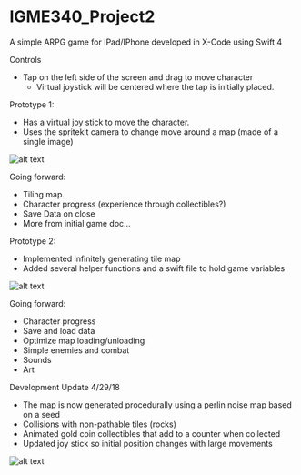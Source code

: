 # IGME340_Project2
A simple ARPG game for IPad/IPhone developed in X-Code using Swift 4

Controls
  - Tap on the left side of the screen and drag to move character
    - Virtual joystick will be centered where the tap is initially placed.

Prototype 1:
  - Has a virtual joy stick to move the character.
  - Uses the spritekit camera to change move around a map (made of a single image)

![alt text](https://github.com/pnwoodsum/IGME340_Project2/blob/master/Prototype1/p1_screenshot.png)

Going forward:
  - Tiling map.
  - Character progress (experience through collectibles?)
  - Save Data on close
  - More from initial game doc...


Prototype 2:
  - Implemented infinitely generating tile map
  - Added several helper functions and a swift file to hold game variables
  
![alt text](https://github.com/pnwoodsum/IGME340_Project2/blob/master/Prototype2/Screen%20Shot%202018-04-16%20at%2011.52.40%20PM.png)

Going forward:
  - Character progress
  - Save and load data
  - Optimize map loading/unloading
  - Simple enemies and combat
  - Sounds
  - Art

Development Update 4/29/18
 - The map is now generated procedurally using a perlin noise map based on a seed
 - Collisions with non-pathable tiles (rocks)
 - Animated gold coin collectibles that add to a counter when collected
 - Updated joy stick so initial position changes with large movements
 
![alt text]()
